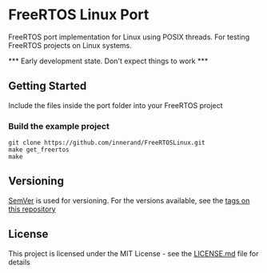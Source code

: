 # FreeRTOS Linux Port 
FreeRTOS port implementation for Linux using POSIX threads.
For testing FreeRTOS projects on Linux systems.

*** Early development state. Don't expect things to work ***

## Getting Started
Include the files inside the port folder into your FreeRTOS project

###  Build the example project
```
git clone https://github.com/innerand/FreeRTOSLinux.git
make get_freertos
make 
```


## Versioning
[SemVer](http://semver.org/) is used for versioning. For the versions available,
see the [tags on this repository](https://github.com/your/project/tags)


## License
This project is licensed under the MIT License - see the
[LICENSE.md](LICENSE.md) file for details

